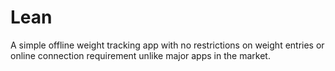 # Lean
A simple offline weight tracking app with no restrictions on weight entries or online connection requirement unlike major apps in the market.
